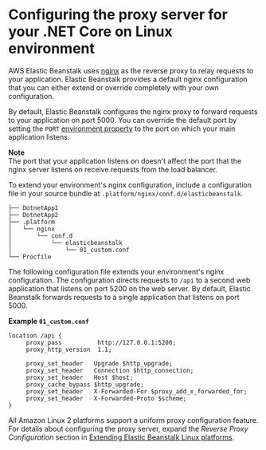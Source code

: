 # Configuring the proxy server for your \.NET Core on Linux environment<a name="dotnet-linux-platform-nginx"></a>

AWS Elastic Beanstalk uses [nginx](https://www.nginx.com/) as the reverse proxy to relay requests to your application\. Elastic Beanstalk provides a default nginx configuration that you can either extend or override completely with your own configuration\.

By default, Elastic Beanstalk configures the nginx proxy to forward requests to your application on port 5000\. You can override the default port by setting the `PORT` [environment property](dotnet-linux-platform.md#dotnet-linux-options-properties) to the port on which your main application listens\.

**Note**  
The port that your application listens on doesn't affect the port that the nginx server listens on receive requests from the load balancer\.

To extend your environment's nginx configuration, include a configuration file in your source bundle at `.platform/nginx/conf.d/elasticbeanstalk`\.

```
├── DotnetApp1   
├── DotnetApp2
├── .platform
│   └── nginx
│       └── conf.d
│           └── elasticbeanstalk
│               └── 01_custom.conf
└── Procfile
```

The following configuration file extends your environment's nginx configuration\. The configuration directs requests to `/api` to a second web application that listens on port 5200 on the web server\. By default, Elastic Beanstalk forwards requests to a single application that listens on port 5000\.

**Example `01_custom.conf`**  

```
location /api {
     proxy_pass          http://127.0.0.1:5200;
     proxy_http_version  1.1;

     proxy_set_header   Upgrade $http_upgrade;
     proxy_set_header   Connection $http_connection;
     proxy_set_header   Host $host;
     proxy_cache_bypass $http_upgrade;
     proxy_set_header   X-Forwarded-For $proxy_add_x_forwarded_for;
     proxy_set_header   X-Forwarded-Proto $scheme;
}
```

All Amazon Linux 2 platforms support a uniform proxy configuration feature\. For details about configuring the proxy server, expand the *Reverse Proxy Configuration* section in [Extending Elastic Beanstalk Linux platforms](platforms-linux-extend.md)\.